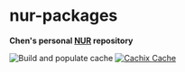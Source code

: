 # nur-packages

**Chen's personal [NUR](https://github.com/nix-community/NUR) repository**

<!-- Remove this if you don't use github actions -->
![Build and populate cache](https://github.com/cu1ch3n/nur-packages/workflows/Build%20and%20populate%20cache/badge.svg)
[![Cachix Cache](https://img.shields.io/badge/cachix-chen-blue.svg)](https://chen.cachix.org)
